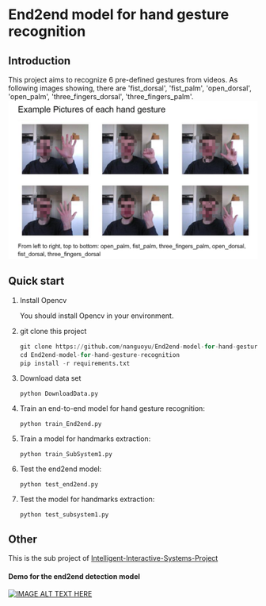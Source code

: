 

# End2end model for hand gesture recognition

## Introduction
This project aims to recognize 6 pre-defined gestures from videos.
As following images showing, there are 'fist_dorsal', 'fist_palm', 'open_dorsal', 'open_palm', 'three_fingers_dorsal', 'three_fingers_palm'.
![](.github/example.png)

## Quick start
1. Install Opencv

    You should install Opencv in your environment.

2. git clone this project 

    ``` Python 
    git clone https://github.com/nanguoyu/End2end-model-for-hand-gesture-recognition.git
    cd End2end-model-for-hand-gesture-recognition
    pip install -r requirements.txt
    ```

3. Download data set
    
    ```
    python DownloadData.py
    ```

3. Train an end-to-end model for hand gesture recognition:
    
    ```
    python train_End2end.py
    ```

4. Train a model for handmarks extraction:

    ```
    python train_SubSystem1.py
    ```

5. Test the end2end model:

    ```
    python test_end2end.py
    ```
   
6. Test the model for handmarks extraction:

    ```
    python test_subsystem1.py
    ```
      
## Other
This is the sub project of 
[Intelligent-Interactive-Systems-Project](https://github.com/nanguoyu/Intelligent-Interactive-Systems-Project)

#### Demo for the end2end detection model
[![IMAGE ALT TEXT HERE](http://img.youtube.com/vi/I9NC9vfVFQM/0.jpg)](https://www.youtube.com/watch?v=I9NC9vfVFQM)
